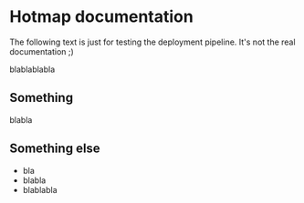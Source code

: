 # Hotmap documentation

The following text is just for testing the deployment pipeline. It's not the real documentation ;)

blablablabla

## Something

blabla

## Something else

-   bla
-   blabla
-   blablabla
